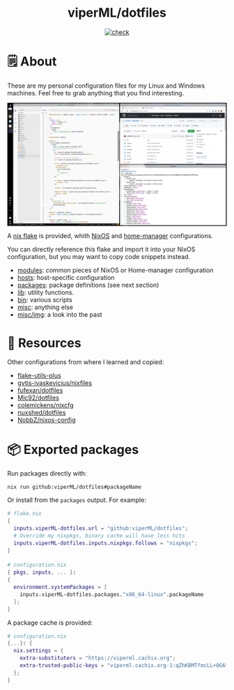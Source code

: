 <h1 align="center">viperML/dotfiles</h1>


<p align="center">
  <a href="https://github.com/viperML/dotfiles/actions/workflows/flake-build.yaml">
  <img alt="check" src="https://img.shields.io/github/workflow/status/viperML/dotfiles/flake-build?label=flake%20build">
  </a>
</p>

# 🗒 About

These are my personal configuration files for my Linux and Windows machines. Feel free to grab anything that you find interesting.

<div align="center">
  <div style="display: flex; align-items: flex-start;">
    <img alt="Desktop screenshot" src="./misc/img/20220731.png" width="100%"/>
  </div>
</div>


A [nix flake](https://nixos.wiki/wiki/Flakes) is provided, whith [NixOS](https://nixos.wiki/wiki/NixOS) and [home-manager](https://github.com/nix-community/home-manager) configurations.

You can directly reference this flake and import it into your NixOS configuration, but you may want to copy code snippets instead.

- [modules](modules): common pieces of NixOS or Home-manager configuration
- [hosts](hosts): host-specific configuration
- [packages](packages): package definitions (see next section)
- [lib](lib): utility functions.
- [bin](bin): various scripts
- [misc](misc): anything else
- [misc/img](misc/img): a look into the past


# 💾 Resources

Other configurations from where I learned and copied:

- [flake-utils-plus](https://github.com/gytis-ivaskevicius/flake-utils-plus)
- [gytis-ivaskevicius/nixfiles](https://github.com/gytis-ivaskevicius/nixfiles)
- [fufexan/dotfiles](https://github.com/fufexan/dotfiles)
- [Mic92/dotfiles](https://github.com/Mic92/dotfiles)
- [colemickens/nixcfg](https://github.com/colemickens/nixcfg)
- [nuxshed/dotfiles](https://github.com/nuxshed)
- [NobbZ/nixos-config](https://github.com/NobbZ/nixos-config)


# 📦 Exported packages

Run packages directly with:

```console
nix run github:viperML/dotfiles#packageName
```

Or install from the `packages` output. For example:

```nix
# flake.nix
{
  inputs.viperML-dotfiles.url = "github:viperML/dotfiles";
  # Override my nixpkgs, binary cache will have less hits
  inputs.viperML-dotfiles.inputs.nixpkgs.follows = "nixpkgs";
}

# configuration.nix
{ pkgs, inputs, ... }:
{
  environment.systemPackages = [
    inputs.viperML-dotfiles.packages."x86_64-linux".packageName
  ];
}
```

A package cache is provided:

```nix
# configuration.nix
{...}: {
  nix.settings = {
    extra-substituters = "https://viperml.cachix.org";
    extra-trusted-public-keys = "viperml.cachix.org-1:qZhKBMTfmcLL+OG6fj/hzsMEedgKvZVFRRAhq7j8Vh8=";
  };
}
```
